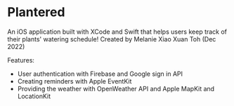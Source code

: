 # Plantered  
An iOS application built with XCode and Swift that helps users keep track of their plants' watering schedule!
Created by Melanie Xiao Xuan Toh (Dec 2022)

Features:  
- User authentication with Firebase and Google sign in API
- Creating reminders with Apple EventKit
- Providing the weather with OpenWeather API and Apple MapKit and LocationKit
